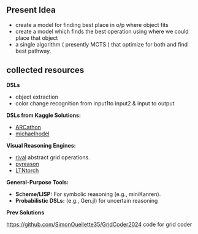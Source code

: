 ## Present Idea

- create a model for finding best place in o/p where object fits
- create a model which finds the best operation using where we could place that object 
- a single algorithm ( presently MCTS ) that optimize for both and find best pathway.



## collected resources

**DSLs**

- object extraction
- color change recognition from input1to input2  & input to output

**DSLs from Kaggle Solutions:**    
- [ARCathon](https://github.com/arcathon/)
- [michaelhodel](https://github.com/michaelhodel/arc-dsl/tree/main)

    
 **Visual Reasoning Engines:** 
 - [rival](https://github.com/msamsami/rival) abstract grid operations.
- [pyreason](https://github.com/lab-v2/pyreason)
- [LTNtorch](https://github.com/tommasocarraro/LTNtorch)


**General-Purpose Tools:**
- **Scheme/LISP:** For symbolic reasoning (e.g., miniKanren).
- **Probabilistic DSLs:** (e.g., Gen.jl) for uncertain reasoning

**Prev Solutions**

https://github.com/SimonOuellette35/GridCoder2024 code for grid coder


